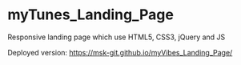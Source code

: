 # myTunes_Landing_Page
Responsive landing page which use HTML5, CSS3, jQuery and JS

Deployed version: https://msk-git.github.io/myVibes_Landing_Page/
